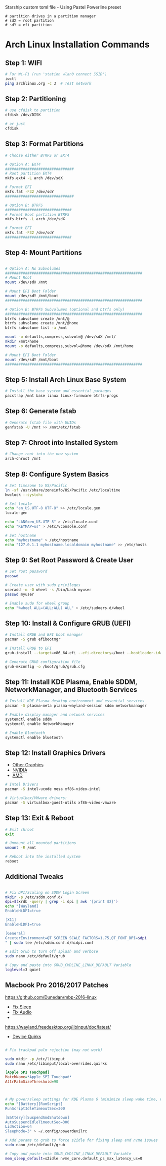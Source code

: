 Starship custom toml file - Using Pastel Powerline preset

```
# partition drives in a partition manager
# sdX = root partition
# sdY = efi partition
```
# Arch Linux Installation Commands

## Step 1: WIFI
```bash
# For Wi-Fi (run 'station wlan0 connect SSID')
iwctl  
ping archlinux.org -c 3  # Test network
```

## Step 2: Partitioning
```bash
# use cfdisk to partition
cfdisk /dev/DISK

# or just
cfdisk
```
## Step 3: Format Partitions
```bash
# Choose either BTRFS or EXT4

# Option A: EXT4
###############################
# Root partition EXT4
mkfs.ext4 -L arch /dev/sdX

# Format EFI
mkfs.fat -F32 /dev/sdY
###############################

# Option B: BTRFS
##############################
# Format Root partition BTRFS
mkfs.btrfs -L arch /dev/sdX

# Format EFI
mkfs.fat -F32 /dev/sdY
##############################

```

## Step 4: Mount Partitions
```bash

# Option A: No Subvolumes
##############################################################
# Mount Root
mount /dev/sdX /mnt

# Mount EFI Boot Folder
mount /dev/sdY /mnt/boot
##############################################################

# Option B: BTRFS Subvolumes (optional and btrfs only)
##############################################################
btrfs subvolume create /mnt/@
btrfs subvolume create /mnt/@home
btrfs subvolume list -a /mnt

mount -o defaults,compress,subvol=@ /dev/sdX /mnt/
mkdir /mnt/home
mount -o defaults,compress,subvol=@home /dev/sdX /mnt/home

# Mount EFI Boot Folder
mount /dev/sdY /mnt/boot
##############################################################
```

## Step 5: Install Arch Linux Base System
```bash
# Install the base system and essential packages
pacstrap /mnt base linux linux-firmware btrfs-progs
```

## Step 6: Generate fstab
```bash
# Generate fstab file with UUIDs
genfstab -U /mnt >> /mnt/etc/fstab
```

## Step 7: Chroot into Installed System
```bash
# Change root into the new system
arch-chroot /mnt
```

## Step 8: Configure System Basics
```bash
# Set timezone to US/Pacific
ln -sf /usr/share/zoneinfo/US/Pacific /etc/localtime
hwclock --systohc

# Set locale
echo "en_US.UTF-8 UTF-8" >> /etc/locale.gen
locale-gen

echo "LANG=en_US.UTF-8" > /etc/locale.conf
echo "KEYMAP=us" > /etc/vconsole.conf

# Set hostname
echo "myhostname" > /etc/hostname
echo "127.0.1.1 myhostname.localdomain myhostname" >> /etc/hosts
```

## Step 9: Set Root Password & Create User
```bash
# Set root password
passwd

# Create user with sudo privileges
useradd -m -G wheel -s /bin/bash myuser
passwd myuser

# Enable sudo for wheel group
echo "%wheel ALL=(ALL:ALL) ALL" > /etc/sudoers.d/wheel
```

## Step 10: Install & Configure GRUB (UEFI)
```bash
# Install GRUB and EFI boot manager
pacman -S grub efibootmgr

# Install GRUB to EFI
grub-install --target=x86_64-efi --efi-directory=/boot --bootloader-id=GRUB

# Generate GRUB configuration file
grub-mkconfig -o /boot/grub/grub.cfg
```

## Step 11: Install KDE Plasma, Enable SDDM, NetworkManager, and Bluetooth Services
```bash
# Install KDE Plasma desktop environment and essential services
pacman -S plasma-meta plasma-wayland-session sddm networkmanager

# Enable display manager and network services
systemctl enable sddm
systemctl enable NetworkManager

# Enable Bluetooth
systemctl enable bluetooth
```

## Step 12: Install Graphics Drivers

- [Other Graphics](https://wiki.archlinux.org/title/Xorg#Driver_installation) 
- [NVIDIA](https://wiki.archlinux.org/title/NVIDIA) 
- [AMD](https://wiki.archlinux.org/title/Xorg#AMD)

```bash
# Intel Drivers
pacman -S intel-ucode mesa xf86-video-intel

# Virtualbox/VMware drivers:
pacman -S virtualbox-guest-utils xf86-video-vmware
```


## Step 13: Exit & Reboot
```bash
# Exit chroot
exit

# Unmount all mounted partitions
umount -R /mnt

# Reboot into the installed system
reboot
```

## Additional Tweaks
```bash

# Fix DPI/Scaling on SDDM Login Screen
mkdir -p /etc/sddm.conf.d/
dpi=$(xrdb -query | grep -i dpi | awk '{print $2}')
echo "[Wayland]
EnableHiDPI=true

[X11]
EnableHiDPI=true

[General]
GreeterEnvironment=QT_SCREEN_SCALE_FACTORS=1.75,QT_FONT_DPI=$dpi
" | sudo tee /etc/sddm.conf.d/hidpi.conf

# Edit Grub to turn off splash and verbose
sudo nano /etc/default/grub

# Copy and paste into GRUB_CMDLINE_LINUX_DEFAULT Variable
loglevel=3 quiet


```

## Macbook Pro 2016/2017 Patches
https://github.com/Dunedan/mbp-2016-linux  
- [Fix Sleep](https://github.com/Dunedan/mbp-2016-linux?tab=readme-ov-file#suspend--hibernation)
- [Fix Audio](https://github.com/Dunedan/mbp-2016-linux?tab=readme-ov-file#audio-input--output)
- 
https://wayland.freedesktop.org/libinput/doc/latest/ 
- [Device Quirks](https://wayland.freedesktop.org/libinput/doc/latest/device-quirks.html)
  
```bash

# Fix trackpad palm rejection (may not work)

sudo mkdir -p /etc/libinput
sudo nano /etc/libinput/local-overrides.quirks

```

```ini
[Apple SPI Touchpad]
MatchName=*Apple SPI Touchpad*
AttrPalmSizeThreshold=90
```



```bash


# My power/sleep settings for KDE Plasma 6 (minimize sleep wake time, not always ideal but works)
echo "[Battery][RunScript]
RunScriptIdleTimeoutSec=300

[Battery][SuspendAndShutdown]
AutoSuspendIdleTimeoutSec=300
LidAction=64
SleepMode=3" > ~/.config/powerdevilrc

# Add params to grub to force s2idle for fixing sleep and nvme issues
sudo nano /etc/default/grub

# Copy and paste into GRUB_CMDLINE_LINUX_DEFAULT Variable
mem_sleep_default=s2idle nvme_core.default_ps_max_latency_us=0

```
